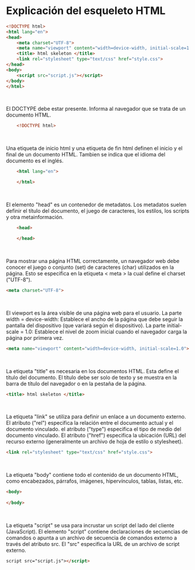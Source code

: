 # Explicación del esqueleto HTML

```html
<!DOCTYPE html>
<html lang="en">
<head>
    <meta charset="UTF-8">
    <meta name="viewport" content="width=device-width, initial-scale=1.0">
    <title> html skeleton </title>
    <link rel="stylesheet" type="text/css" href="style.css">
</head>
<body>
    <script src="script.js"></script>
</body>
</html>
```

<br>

El DOCTYPE debe estar presente. Informa al navegador que se trata de un documento HTML.

```html
    <!DOCTYPE html>
```

<br>

Una etiqueta de inicio html y una etiqueta de fin html definen el inicio y el final de un documento HTML. Tambien se indica que el idioma del documento es el inglés.

```html
    <html lang="en">

    </html>
```

<br>

El elemento "head" es un contenedor de metadatos. Los metadatos suelen definir el título del documento, el juego de caracteres, los estilos, los scripts y otra metainformación.

```html
    <head>

    </head>
```

<br>

Para mostrar una página HTML correctamente, un navegador web debe conocer el juego o conjunto (set) de caracteres (char) utilizados en la página. Esto se especifica en la etiqueta < meta > la cual define el charset ("UTF-8").

```html
<meta charset="UTF-8">
```

<br>

El viewport es la área visible de una página web para el usuario.
La parte width = device-width: Establece el ancho de la página que debe seguir la pantalla del dispositivo (que variará según el dispositivo). 
La parte initial-scale = 1.0: Establece el nivel de zoom inicial cuando el navegador carga la página por primera vez.

```html
<meta name="viewport" content="width=device-width, initial-scale=1.0">
```

<br>

La etiqueta "title" es necesaria en los documentos HTML. Esta define el título del documento. El título debe ser solo de texto y se muestra en la barra de título del navegador o en la pestaña de la página.

```html
<title> html skeleton </title>
```

<br>

La etiqueta "link" se utiliza para definir un enlace a un documento externo.  El atributo ("rel") especifica la relación entre el documento actual y el documento vinculado.  el atributo ("type") especifica el tipo de medio del documento vinculado.  El atributo ("href") especifica la ubicación (URL) del recurso externo (generalmente un archivo de hoja de estilo o stylesheet).

```html
<link rel="stylesheet" type="text/css" href="style.css">
```

<br>

La etiqueta "body" contiene todo el contenido de un documento HTML, como encabezados, párrafos, imágenes, hipervínculos, tablas, listas, etc.

```html
<body>
    
</body>
```

<br>

La etiqueta "script" se usa para incrustar un script del lado del cliente (JavaScript). El elemento "script" contiene declaraciones de secuencias de comandos o apunta a un archivo de secuencia de comandos externo a través del atributo src. El "src" especifica la URL de un archivo de script externo.

```html
script src="script.js"></script>
```

